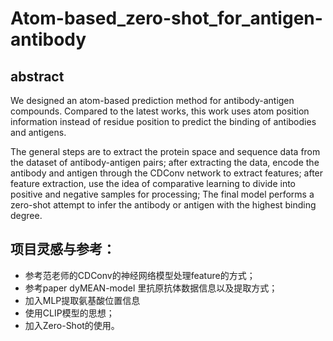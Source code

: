 # Atom-based_zero-shot_for_antigen-antibody
## abstract

We designed an atom-based prediction method for antibody-antigen compounds. Compared to the latest works, this work uses atom position information instead of residue position to predict the binding of antibodies and antigens.

The general steps are to extract the protein space and sequence data from the dataset of antibody-antigen pairs; after extracting the data, encode the antibody and antigen through the CDConv network to extract features; after feature extraction, use the idea of comparative learning to divide into positive and negative samples for processing; The final model performs a zero-shot attempt to infer the antibody or antigen with the highest binding degree.

## 项目灵感与参考：

 - 参考范老师的CDConv的神经网络模型处理feature的方式；
 - 参考paper dyMEAN-model 里抗原抗体数据信息以及提取方式；
 - 加入MLP提取氨基酸位置信息
 - 使用CLIP模型的思想；
 - 加入Zero-Shot的使用。
